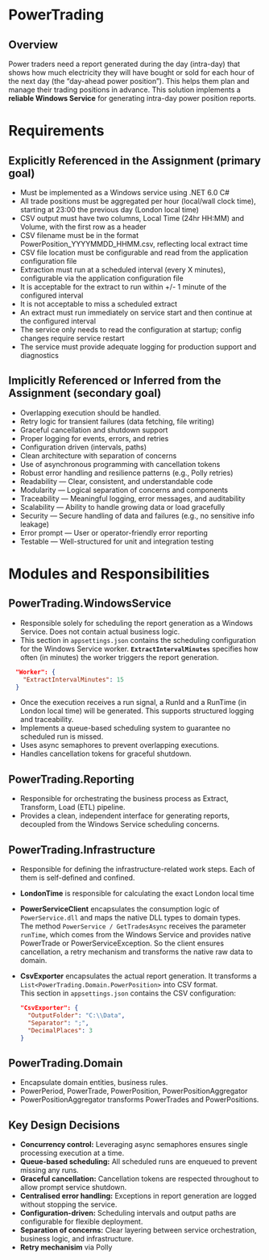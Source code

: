 # PowerTrading

## Overview

Power traders need a report generated during the day (intra-day) that shows how much electricity they will have bought or sold for each hour of the next day (the “day-ahead power position”). This helps them plan and manage their trading positions in advance.
This solution implements a **reliable Windows Service** for generating intra-day power position reports.

# Requirements

## Explicitly Referenced in the Assignment (primary goal)
- Must be implemented as a Windows service using .NET 6.0 C#
- All trade positions must be aggregated per hour (local/wall clock time), starting at 23:00 the previous day (London local time)
- CSV output must have two columns, Local Time (24hr HH:MM) and Volume, with the first row as a header
- CSV filename must be in the format PowerPosition_YYYYMMDD_HHMM.csv, reflecting local extract time
- CSV file location must be configurable and read from the application configuration file
- Extraction must run at a scheduled interval (every X minutes), configurable via the application configuration file
- It is acceptable for the extract to run within +/- 1 minute of the configured interval
- It is not acceptable to miss a scheduled extract
- An extract must run immediately on service start and then continue at the configured interval
- The service only needs to read the configuration at startup; config changes require service restart
- The service must provide adequate logging for production support and diagnostics

## Implicitly Referenced or Inferred from the Assignment (secondary goal)
- Overlapping execution should be handled.
- Retry logic for transient failures (data fetching, file writing)
- Graceful cancellation and shutdown support
- Proper logging for events, errors, and retries
- Configuration driven (intervals, paths)
- Clean architecture with separation of concerns
- Use of asynchronous programming with cancellation tokens
- Robust error handling and resilience patterns (e.g., Polly retries)
- Readability — Clear, consistent, and understandable code
- Modularity — Logical separation of concerns and components
- Traceability — Meaningful logging, error messages, and auditability
- Scalability — Ability to handle growing data or load gracefully
- Security — Secure handling of data and failures (e.g., no sensitive info leakage)
- Error prompt — User or operator-friendly error reporting
- Testable — Well-structured for unit and integration testing


# Modules and Responsibilities

## PowerTrading.WindowsService
- Responsible solely for scheduling the report generation as a Windows Service. Does not contain actual business logic.
- This section in `appsettings.json` contains the scheduling configuration for the Windows Service worker.
  **`ExtractIntervalMinutes`** specifies how often (in minutes) the worker triggers the report generation.
```json
  "Worker": {
    "ExtractIntervalMinutes": 15
  }
```
- Once the execution receives a run signal, a RunId and a RunTime (in London local time) will be generated. This supports structured logging and traceability.
- Implements a queue-based scheduling system to guarantee no scheduled run is missed.
- Uses async semaphores to prevent overlapping executions.
- Handles cancellation tokens for graceful shutdown.

## PowerTrading.Reporting
- Responsible for orchestrating the business process as Extract, Transform, Load (ETL) pipeline.   
- Provides a clean, independent interface for generating reports, decoupled from the Windows Service scheduling concerns.

## PowerTrading.Infrastructure
- Responsible for defining the infrastructure-related work steps. Each of them is self-defined and confined.
- **LondonTime** is responsible for calculating the exact London local time
- **PowerServiceClient** encapsulates the consumption logic of `PowerService.dll` and maps the native DLL types to domain types.  
  The method `PowerService / GetTradesAsync` receives the parameter `runTime`, which comes from the Windows Service and provides native PowerTrade or PowerServiceException.
  So the client ensures cancellation, a retry mechanism and transforms the native raw data to domain.   
- **CsvExporter** encapsulates the actual report generation. It transforms a `List<PowerTrading.Domain.PowerPosition>` into CSV format.  
  This section in `appsettings.json` contains the CSV configuration:  

  ```json
  "CsvExporter": {
    "OutputFolder": "C:\\Data",
    "Separator": ";",
    "DecimalPlaces": 3
  }
  ```



## PowerTrading.Domain 
- Encapsulate domain entities, business rules.
- PowerPeriod, PowerTrade, PowerPosition, PowerPositionAggregator
- PowerPositionAggregator transforms PowerTrades and PowerPositions. 

## Key Design Decisions

- **Concurrency control:** Leveraging async semaphores ensures single processing execution at a time.
- **Queue-based scheduling:** All scheduled runs are enqueued to prevent missing any runs.
- **Graceful cancellation:** Cancellation tokens are respected throughout to allow prompt service shutdown.
- **Centralised error handling:** Exceptions in report generation are logged without stopping the service.
- **Configuration-driven:** Scheduling intervals and output paths are configurable for flexible deployment.
- **Separation of concerns:** Clear layering between service orchestration, business logic, and infrastructure.
- **Retry mechanisim** via Polly

